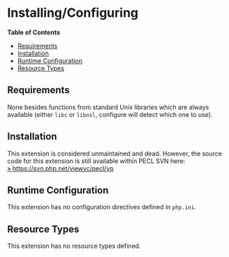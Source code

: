 Installing/Configuring
======================

**Table of Contents**

-   [Requirements](/nis/setup.html#Requirements)
-   [Installation](/nis/setup.html#Installation)
-   [Runtime Configuration](/nis/setup.html#Runtime%20Configuration)
-   [Resource Types](/nis/setup.html#Resource%20Types)

Requirements
------------

None besides functions from standard Unix libraries which are always
available (either `libc` or `libnsl`, configure will detect which one to
use).

Installation
------------

This extension is considered unmaintained and dead. However, the source
code for this extension is still available within PECL SVN here:
<a href="https://svn.php.net/viewvc/pecl/yp" class="link external">» https://svn.php.net/viewvc/pecl/yp</a>

Runtime Configuration
---------------------

This extension has no configuration directives defined in `php.ini`.

Resource Types
--------------

This extension has no resource types defined.
